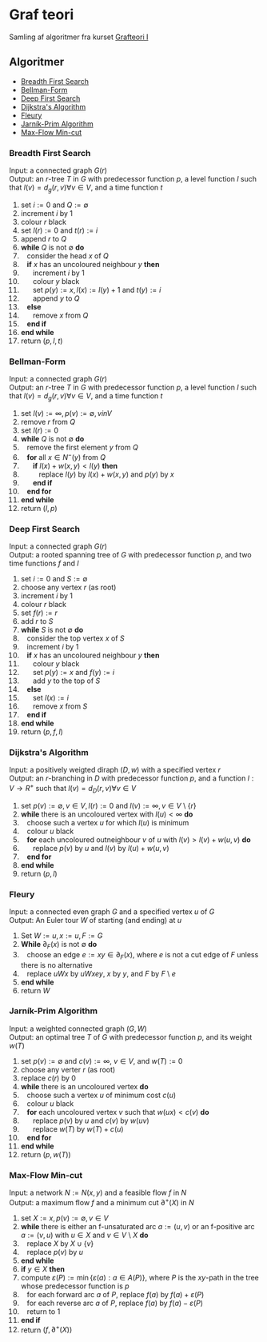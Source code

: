 # Graf teori
Samling af algoritmer fra kurset [Grafteori I](https://kursuskatalog.au.dk/da/course/121043/Grafteori-1) 

## Algoritmer
- [Breadth First Search](#Breadth-First-Search)
- [Bellman-Form](#Bellman-Form)
- [Deep First Search](#Deep-First-Search)
- [Dijkstra's Algorithm](#Dijkstras-Algorithm)
- [Fleury](#Fleury)
- [Jarník-Prim Algorithm](#Jarník-Prim-Algorithm)
- [Max-Flow Min-cut](#Max-Flow-Min-Cut)

### Breadth First Search

Input: a connected graph $G(r)$ <br>
Output: an $r$-tree $T$ in $G$ with predecessor function $p$, a level function $l$ such that $l(v)=d_g(r,v) \forall v \in V$, and a time function $t$
 1. set $i := 0$ and $Q := \emptyset$
 2. increment $i$ by $1$
 3. colour $r$ black
 4. set $l(r) := 0$ and $t(r) := i$
 5. append $r$ to $Q$
 6. **while** $Q$ is not $\emptyset$ **do**
 7. &nbsp;&nbsp;&nbsp;consider the head $x$ of $Q$
 8. &nbsp;&nbsp;&nbsp;**if** $x$ has an uncoloured neighbour $y$ **then**
 9. &nbsp;&nbsp;&nbsp;&nbsp;&nbsp;&nbsp;increment $i$ by $1$
10. &nbsp;&nbsp;&nbsp;&nbsp;&nbsp;&nbsp;colour $y$ black
11. &nbsp;&nbsp;&nbsp;&nbsp;&nbsp;&nbsp;set $p(y) := x, l(x) := l(y) + 1$ and $t(y) := i$
12. &nbsp;&nbsp;&nbsp;&nbsp;&nbsp;&nbsp;append $y$ to $Q$
13. &nbsp;&nbsp;&nbsp;**else**
14. &nbsp;&nbsp;&nbsp;&nbsp;&nbsp;&nbsp;remove $x$ from $Q$
15. &nbsp;&nbsp;&nbsp;**end if**
16. **end while**
17. return $(p, l, t)$


### Bellman-Form
Input: a connected graph $G(r)$<br>
Output: an $r$-tree $T$ in $G$ with predecessor function $p$, a level function $l$ such that $l(v)=d_g(r,v) \forall v \in V$, and a time function $t$
 1. set $l(v) := \infty, p(v) := \emptyset, v in V$
 2. remove $r$ from $Q$
 3. set $l(r) := 0$
 4. **while** $Q$ is not $\emptyset$ **do**
 5. &nbsp;&nbsp;&nbsp;remove the first element $y$ from $Q$
 6. &nbsp;&nbsp;&nbsp;**for** all $x \in N^-(y)$ from $Q$
 7. &nbsp;&nbsp;&nbsp;&nbsp;&nbsp;&nbsp;**if** $l(x) + w(x, y) < l(y)$ **then**
 8. &nbsp;&nbsp;&nbsp;&nbsp;&nbsp;&nbsp;&nbsp;&nbsp;&nbsp;replace $l(y)$ by $l(x) + w(x, y)$ and $p(y)$ by $x$
 9. &nbsp;&nbsp;&nbsp;&nbsp;&nbsp;&nbsp;**end if**
10. &nbsp;&nbsp;&nbsp;**end for**
11. **end while**
12. return $(l, p)$



### Deep First Search

Input: a connected graph $G(r)$<br>
Output: a rooted spanning tree of $G$ with predecessor function $p$, and two time functions $f$ and $l$
 1. set $i := 0$ and $S := \emptyset$
 2. choose any vertex $r$ (as root)
 3. increment $i$ by $1$
 4. colour $r$ black
 5. set $f(r) := r$
 6. add $r$ to $S$
 7. **while** $S$ is not $\emptyset$ **do**
 8. &nbsp;&nbsp;&nbsp;consider the top vertex $x$ of $S$
 9. &nbsp;&nbsp;&nbsp;increment $i$ by $1$
10. &nbsp;&nbsp;&nbsp;**if** $x$ has an uncoloured neighbour $y$ **then**
11. &nbsp;&nbsp;&nbsp;&nbsp;&nbsp;&nbsp;colour $y$ black
12. &nbsp;&nbsp;&nbsp;&nbsp;&nbsp;&nbsp;set $p(y) := x$ and $f(y) := i$
13. &nbsp;&nbsp;&nbsp;&nbsp;&nbsp;&nbsp;add $y$ to the top of $S$
14. &nbsp;&nbsp;&nbsp;**else**
15. &nbsp;&nbsp;&nbsp;&nbsp;&nbsp;&nbsp;set $l(x) := i$
16. &nbsp;&nbsp;&nbsp;&nbsp;&nbsp;&nbsp;remove $x$ from $S$
17. &nbsp;&nbsp;&nbsp;**end if**
18. **end while**
19. return $(p, f, l)$


### Dijkstra's Algorithm

Input: a positively weigted diraph $(D, w)$ with a specified vertex $r$<br>
Output: an $r$-branching in $D$ with predecessor function $p$, and a function $l : V \rightarrow R^+$ such that $l(v)=d_D(r,v) \forall v \in V$
1. set $p(v) := \emptyset, v \in V, l(r) := 0$ and $l(v) := \infty, v \in V$ \ $\{r\}$
2. **while** there is an uncoloured vertex with $l(u) < \infty$ **do**
3. &nbsp;&nbsp;&nbsp;choose such a vertex $u$ for which $l(u)$ is minimum
4. &nbsp;&nbsp;&nbsp;colour $u$ black
5. &nbsp;&nbsp;&nbsp;**for** each uncoloured outneighbour $v$ of $u$ with $l(v) > l(v) + w(u, v)$ **do**
6. &nbsp;&nbsp;&nbsp;&nbsp;&nbsp;&nbsp;replace $p(v)$ by $u$ and $l(v)$ by $l(u) + w(u, v)$
7. &nbsp;&nbsp;&nbsp;**end for**
8. **end while**
9. return $(p, l)$


### Fleury
Input: a connected even graph $G$ and a specified vertex $u$ of $G$<br>
Output: An Euler tour $W$ of  starting (and ending) at $u$
1. Set $W := u, x := u, F := G$
2. **While** $\partial_F(x)$ is not $\emptyset$ **do**
3. &nbsp;&nbsp;&nbsp;choose an edge $e:= xy \in \partial_F(x)$, where $e$ is not a cut edge of $F$ unless there is no alternative
4. &nbsp;&nbsp;&nbsp;replace $uWx$ by $uWxey$, $x$ by $y$, and $F$ by $F$ \ $e$
5. **end while**
6. return $W$


### Jarník-Prim Algorithm
Input: a weighted connected graph $(G, W)$<br>
Output: an optimal tree $T$ of $G$ with predecessor function $p$, and its weight $w(T)$
 1. set $p(v):=\emptyset$ and $c(v):=\infty$, $v\in V$, and $w(T):=0$
 2. choose any verter $r$ (as root)
 3. replace $c(r)$ by $0$
 4. **while** there is an uncoloured vertex **do**
 5. &nbsp;&nbsp;&nbsp;choose such a vertex $u$ of minimum cost $c(u)$
 6. &nbsp;&nbsp;&nbsp;colour $u$ black
 7. &nbsp;&nbsp;&nbsp;**for** each uncoloured vertex $v$ such that $w(ux) < c(v)$ **do**
 8. &nbsp;&nbsp;&nbsp;&nbsp;&nbsp;&nbsp;replace $p(v)$ by $u$ and $c(v)$ by $w(uv)$
 9. &nbsp;&nbsp;&nbsp;&nbsp;&nbsp;&nbsp;replace $w(T)$ by $w(T) + c(u)$
10. &nbsp;&nbsp;&nbsp;**end for**
11. **end while**
12. return $(p, w(T))$


### Max-Flow Min-cut
Input: a network $N := N(x, y)$ and a feasible flow $f$ in $N$<br>
Output: a maximum flow $f$ and a minimum cut $\partial^+(X)$ in $N$
 1. set $X := {x}, p(v) := \emptyset, v \in V$
 2. **while** there is either an f-unsaturated arc $a:=(u,v)$ or an f-positive arc $a:=(v, u)$ with $u\in X$ and $v\in V$ \ $X$ **do**
 3. &nbsp;&nbsp;&nbsp;replace $X$ by $X\cup\{v\}$
 4. &nbsp;&nbsp;&nbsp;replace $p(v)$ by $u$
 5. **end while**
 6. **if** $y\in X$ **then**
 7.  compute $\varepsilon(P):=\min\{\varepsilon(a) : a\in A(P)\}$, where $P$ is the $xy$-path in the tree whose predecessor function is $p$
 8. &nbsp;&nbsp;&nbsp;for each forward arc $a$ of $P$, replace $f(a)$ by $f(a) + \varepsilon(P)$
 9. &nbsp;&nbsp;&nbsp;for each reverse arc $a$ of $P$, replace $f(a)$ by $f(a) - \varepsilon(P)$
10. &nbsp;&nbsp;&nbsp;return to $1$
11. **end if**
12. return $(f, \partial^+(X))$
